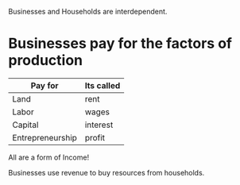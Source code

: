 Businesses and Households are interdependent.

# Businesses pay for the factors of production
| Pay for | Its called |
| ---- | ---- |
| Land | rent |
| Labor | wages |
| Capital | interest |
| Entrepreneurship | profit |
All are a form of Income!

Businesses use revenue to buy resources from households.

